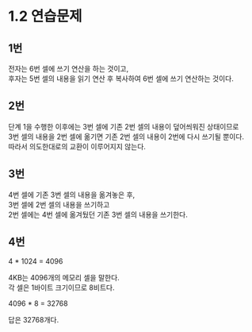 # 1.2 연습문제

## 1번

전자는 6번 셀에 쓰기 연산을 하는 것이고,  
후자는 5번 셀의 내용을 읽기 연산 후 복사하여 6번 셀에 쓰기 연산하는 것이다.

## 2번

단계 1을 수행한 이후에는 3번 셀에 기존 2번 셀의 내용이 덮어씌워진 상태이므로  
3번 셀의 내용을 2번 셀에 옮기면 기존 2번 셀의 내용이 2번에 다시 쓰기될 뿐이다.  
따라서 의도한대로의 교환이 이루어지지 않는다.

## 3번

4번 셀에 기존 3번 셀의 내용을 옮겨놓은 후,  
3번 셀에 2번 셀의 내용을 쓰기하고  
2번 셀에는 4번 셀에 옮겨뒀던 기존 3번 셀의 내용을 쓰기한다.

## 4번

4 * 1024 = 4096

4KB는 4096개의 메모리 셀을 말한다.  
각 셀은 1바이트 크기이므로 8비트다.  

4096 * 8 = 32768

답은 32768개다.
